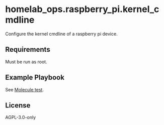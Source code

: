 homelab_ops.raspberry_pi.kernel_cmdline
=======================================

Configure the kernel cmdline of a raspberry pi device.

Requirements
------------

Must be run as root.

Example Playbook
----------------

See [Molecule test](../../molecule/kernel_cmdline/converge.yml).

License
-------

AGPL-3.0-only
